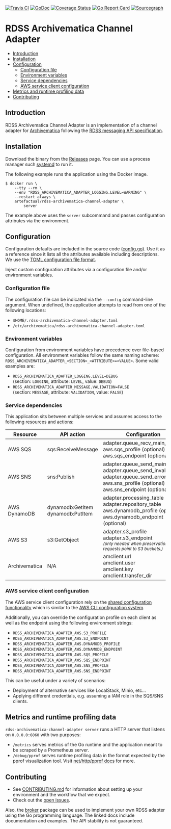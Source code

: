[![Travis CI](https://travis-ci.org/JiscRDSS/rdss-archivematica-channel-adapter.svg?branch=master)](https://travis-ci.org/JiscRDSS/rdss-archivematica-channel-adapter) [![GoDoc](https://godoc.org/github.com/JiscRDSS/rdss-archivematica-channel-adapter?status.svg)](https://godoc.org/github.com/JiscRDSS/rdss-archivematica-channel-adapter) [![Coverage Status](https://coveralls.io/repos/github/JiscRDSS/rdss-archivematica-channel-adapter/badge.svg?branch=master)](https://coveralls.io/github/JiscRDSS/rdss-archivematica-channel-adapter?branch=master) [![Go Report Card](https://goreportcard.com/badge/JiscRDSS/rdss-archivematica-channel-adapter)](https://goreportcard.com/report/JiscRDSS/rdss-archivematica-channel-adapter) [![Sourcegraph](https://sourcegraph.com/github.com/JiscRDSS/rdss-archivematica-channel-adapter/-/badge.svg)](https://sourcegraph.com/github.com/JiscRDSS/rdss-archivematica-channel-adapter?badge)

# RDSS Archivematica Channel Adapter

- [Introduction](#Introduction)
- [Installation](#Installation)
- [Configuration](#Configuration)
  - [Configuration file](#Configuration-file)
  - [Environment variables](#Environment-variables)
  - [Service dependencies](#Service-dependencies)
  - [AWS service client configuration](#AWS-service-client-configuration)
- [Metrics and runtime profiling data](#Metrics-and-runtime-profiling-data)
- [Contributing](#Contributing)

## Introduction

RDSS Archivematica Channel Adapter is an implementation of a channel adapter for [Archivematica](https://archivematica.org) following the [RDSS messaging API specification](https://github.com/JiscRDSS/rdss-message-api-specification).

## Installation

Download the binary from the [Releases](https://github.com/JiscRDSS/rdss-archivematica-channel-adapter/releases) page. You can use a process manager such [systemd](https://www.linode.com/docs/quick-answers/linux/start-service-at-boot/) to run it.

The following example runs the application using the Docker image.

    $ docker run \
        --tty --rm \
        --env "RDSS_ARCHIVEMATICA_ADAPTER_LOGGING.LEVEL=WARNING" \
        --restart always \
        artefactual/rdss-archivematica-channel-adapter \
            server

The example above uses the `server` subcommand and passes configuration attributes via the environment.

## Configuration

Configuration defaults are included in the source code ([config.go](./app/config.go)). Use it as a reference since it lists all the attributes available including descriptions. We use the [TOML configuration file format](https://en.wikipedia.org/wiki/TOML).

Inject custom configuration attributes via a configuration file and/or environment variables.

### Configuration file

The configuration file can be indicated via the `--config` command-line argument. When undefined, the application attempts to read from one of the following locations:

- `$HOME/.rdss-archivematica-channel-adapter.toml`
- `/etc/archivematica/rdss-archivematica-channel-adapter.toml`

### Environment variables

Configuration from environment variables have precedence over file-based configuration. All environment variables follow the same naming scheme: `RDSS_ARCHIVEMATICA_ADAPTER_<SECTION>_<ATTRIBUTE>=<VALUE>`. Some valid examples are:

- `RDSS_ARCHIVEMATICA_ADAPTER_LOGGING.LEVEL=DEBUG`<br />
  (section: `LOGGING`, attribute: `LEVEL`, value: `DEBUG`)
- `RDSS_ARCHIVEMATICA_ADAPTER_MESSAGE.VALIDATION=FALSE`<br />
  (section: `MESSAGE`, attribute: `VALIDATION`, value: `FALSE`)

### Service dependencies

This application sits between multiple services and assumes access to the following resources and actions:

| Resource      | API action                            | Configuration                                                                                                                                                     |
|---------------|---------------------------------------|-------------------------------------------------------------------------------------------------------------------------------------------------------------------|
| AWS SQS       | sqs:ReceiveMessage                    | adapter.queue_recv_main_addr<br/>aws.sqs_profile (optional)<br/>aws.sqs_endpoint (optional)                                                                       |
| AWS SNS       | sns:Publish                           | adapter.queue_send_main_addr<br/>adapter.queue_send_invalid_addr<br/>adapter.queue_send_error_addr<br/>aws.sns_profile (optional)<br/>aws.sns_endpoint (optional) |
| AWS DynamoDB  | dynamodb:GetItem<br/>dynamodb:PutItem | adapter.processing_table<br/>adapter.repository_table<br/>aws.dynamodb_profile (optional)<br/>aws.dynamodb_endpoint (optional)                                    |
| AWS S3        | s3:GetObject                          | adapter.s3_profile<br/>adapter.s3_endpoint<br/><small>*(only needed when preservation requests point to S3 buckets.)*</small>
| Archivematica | N/A                                   | amclient.url<br/>amclient.user<br/>amclient.key<br/>amclient.transfer_dir                                                                                         |

### AWS service client configuration

The AWS service client configuration rely on the [shared configuration functionality](https://docs.aws.amazon.com/sdk-for-go/api/aws/session/) which is similar to the [AWS CLI configuration system](https://docs.aws.amazon.com/cli/latest/topic/config-vars.html).

Additionally, you can override the configuration profile on each client as well as the endpoint using the following environment strings:

- `RDSS_ARCHIVEMATICA_ADAPTER_AWS.S3_PROFILE`
- `RDSS_ARCHIVEMATICA_ADAPTER_AWS.S3_ENDPOINT`
- `RDSS_ARCHIVEMATICA_ADAPTER_AWS.DYNAMODB_PROFILE`
- `RDSS_ARCHIVEMATICA_ADAPTER_AWS.DYNAMODB_ENDPOINT`
- `RDSS_ARCHIVEMATICA_ADAPTER_AWS.SQS_PROFILE`
- `RDSS_ARCHIVEMATICA_ADAPTER_AWS.SQS_ENDPOINT`
- `RDSS_ARCHIVEMATICA_ADAPTER_AWS.SNS_PROFILE`
- `RDSS_ARCHIVEMATICA_ADAPTER_AWS.SNS_ENDPOINT`

This can be useful under a variety of scenarios:

- Deployment of alternative services like LocalStack, Minio, etc...
- Applying different credentials, e.g. assuming a IAM role in the SQS/SNS clients.

## Metrics and runtime profiling data

`rdss-archivematica-channel-adapter server` runs a HTTP server that listens on `0.0.0.0:6060` with two purposes:

* `/metrics` serves metrics of the Go runtime and the application meant to be scraped by a Prometheus server.
* `/debug/pprof` serves runtime profiling data in the format expected by the pprof visualization tool. Visit [net/http/pprof docs](https:/golang.org/pkg/net/http/pprof/) for more.

## Contributing

* See [CONTRIBUTING.md][1] for information about setting up your environment and the workflow that we expect.
* Check out the [open issues][2].

Also, the [broker][3] package can be used to implement your own RDSS adapter using the Go programming language. The linked docs include documentation and examples. The API stability is not guaranteed.

[1]: /CONTRIBUTING.md
[2]: https://github.com/JiscRDSS/rdss-archivematica-channel-adapter/issues
[3]: https://godoc.org/github.com/JiscRDSS/rdss-archivematica-channel-adapter/broker
